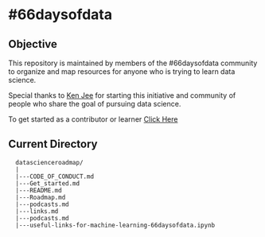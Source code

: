 # #66daysofdata

## Objective

This repository is maintained by members of the #66daysofdata community to organize and map resources for anyone who is trying to learn data science.

Special thanks to [Ken Jee](https://www.youtube.com/channel/UCiT9RITQ9PW6BhXK0y2jaeg) for starting this initiative and community of people who share the goal of pursuing data science.

To get started as a contributor or learner [Click Here](https://github.com/DaedalusDreamJournal/datascienceroadmap/blob/master/Get_started.md)

## Current Directory

```
  datascienceroadmap/
  | 
  |---CODE_OF_CONDUCT.md
  |---Get_started.md
  |---README.md
  |---Roadmap.md
  |---podcasts.md
  |---links.md
  |---podcasts.md
  |---useful-links-for-machine-learning-66daysofdata.ipynb
```
